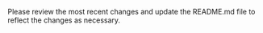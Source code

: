 Please review the most recent changes and update the README.md file to reflect the changes as necessary. 